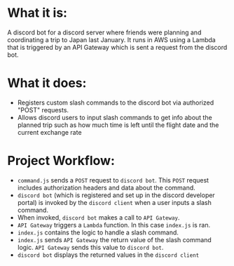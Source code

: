 # What it is:
A discord bot for a discord server where friends were planning and coordinating a trip to Japan last January. It runs in AWS using a Lambda that is triggered by an API Gateway which is sent a request from the discord bot.
		
# What it does:
- Registers custom slash commands to the discord bot via authorized "POST" requests.
- Allows discord users to input slash commands to get info about the planned trip such as how much time is left until the flight date and the current exchange rate

# Project Workflow:
- `command.js` sends a `POST` request to `discord bot`. This `POST` request includes authorization headers and data about the command.
- `discord bot` (which is registered and set up in the discord developer portal) is invoked by the `discord client` when a user inputs a slash command.
- When invoked, `discord bot` makes a call to `API Gateway`.
- `API Gateway` triggers a `Lambda` function. In this case `index.js` is ran.
- `index.js` contains the logic to handle a slash command. 
- `index.js` sends `API Gateway` the return value of the slash command logic. `API Gateway` sends this value to `discord bot`.
- `discord bot` displays the returned values in the `discord client`